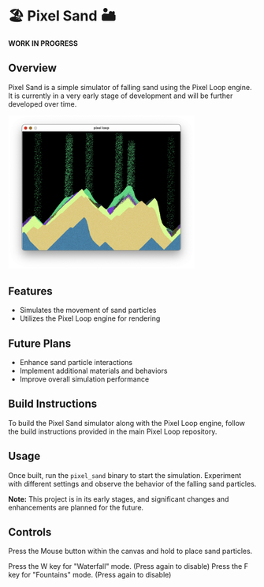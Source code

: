# 🏖️ Pixel Sand 🏜️

**WORK IN PROGRESS**

## Overview
Pixel Sand is a simple simulator of falling sand using the Pixel Loop engine. It is currently in a very early stage of development and will be further developed over time.

<img src="thumbnail.png" width="75%" style="margin: auto" />

## Features
- Simulates the movement of sand particles
- Utilizes the Pixel Loop engine for rendering

## Future Plans
- Enhance sand particle interactions
- Implement additional materials and behaviors
- Improve overall simulation performance

## Build Instructions
To build the Pixel Sand simulator along with the Pixel Loop engine, follow the build instructions provided in the main Pixel Loop repository.

## Usage
Once built, run the `pixel_sand` binary to start the simulation. Experiment with different settings and observe the behavior of the falling sand particles.

**Note:** This project is in its early stages, and significant changes and enhancements are planned for the future.

## Controls

Press the Mouse button within the canvas and hold to place sand particles.

Press the W key for "Waterfall" mode. (Press again to disable)
Press the F key for "Fountains" mode. (Press again to disable)
